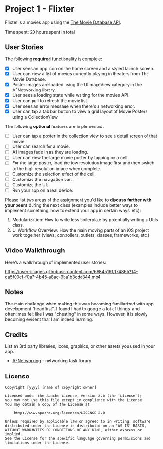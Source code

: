 # Project 1 - Flixter

Flixter is a movies app using the [The Movie Database API](http://docs.themoviedb.apiary.io/#).

Time spent: 20 hours spent in total

## User Stories

The following **required** functionality is complete:

- [X] User sees an app icon on the home screen and a styled launch screen.
- [X] User can view a list of movies currently playing in theaters from The Movie Database.
- [X] Poster images are loaded using the UIImageView category in the AFNetworking library.
- [X] User sees a loading state while waiting for the movies API.
- [X] User can pull to refresh the movie list.
- [X] User sees an error message when there's a networking error.
- [X] User can tap a tab bar button to view a grid layout of Movie Posters using a CollectionView.

The following **optional** features are implemented:

- [ ] User can tap a poster in the collection view to see a detail screen of that movie
- [ ] User can search for a movie.
- [ ] All images fade in as they are loading.
- [ ] User can view the large movie poster by tapping on a cell.
- [ ] For the large poster, load the low resolution image first and then switch to the high resolution image when complete.
- [ ] Customize the selection effect of the cell.
- [ ] Customize the navigation bar.
- [ ] Customize the UI.
- [ ] Run your app on a real device.

Please list two areas of the assignment you'd like to **discuss further with your peers** during the next class (examples include better ways to implement something, how to extend your app in certain ways, etc):

1. Modularization: How to write less boilerplate by potentially writing a Utils class.
2. UI Workflow Overview: How the main moving parts of an iOS project work together (views, controllers, outlets, classes, frameworks, etc.)

## Video Walkthrough

Here's a walkthrough of implemented user stories:

https://user-images.githubusercontent.com/69845191/174865214-ca5f00cf-f0a7-4b45-a8ac-9ba1b3cde344.mp4

## Notes

The main challenge when making this was becoming familiarized with app development "headfirst". I found I had to google a lot of things, and oftentimes felt like I was "cheating" in some ways. However, it is slowly becoming evident that I am indeed learning.

## Credits

List an 3rd party libraries, icons, graphics, or other assets you used in your app.

- [AFNetworking](https://github.com/AFNetworking/AFNetworking) - networking task library

## License

    Copyright [yyyy] [name of copyright owner]

    Licensed under the Apache License, Version 2.0 (the "License");
    you may not use this file except in compliance with the License.
    You may obtain a copy of the License at

        http://www.apache.org/licenses/LICENSE-2.0

    Unless required by applicable law or agreed to in writing, software
    distributed under the License is distributed on an "AS IS" BASIS,
    WITHOUT WARRANTIES OR CONDITIONS OF ANY KIND, either express or implied.
    See the License for the specific language governing permissions and
    limitations under the License.
